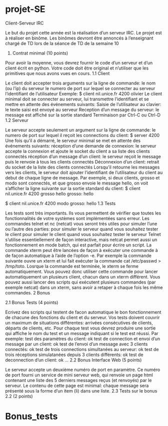# projet-SE

Client-Serveur IRC

Le but du projet cette année est la réalisation d’un serveur IRC.
Le projet est à réaliser en binôme. Les binômes devront être annoncés à l’enseignant chargé de TD lors de la séance de TD de la semaine 10
1. Contrat minimal (10 points)

Pour avoir la moyenne, vous devrez fournir le code d’un serveur et d’un client écrit en python. Votre code doit être original et n’utiliser que les primitives que nous avons vues en cours.
1.1 Client

Le client doit accepter trois arguments sur la ligne de commande:
le nom (ou l’ip) du serveur
le numero de port sur lequel se connecter au serveur
l’identifiant de l’utilisateur
Exemple:
   $ client nil.unice.fr 4200 olivier
Le client minimal doit se connecter au serveur, lui transmettre l’identifiant et se mettre en attente des événements suivants:
Saisie de l’utilisateur au clavier: le texte saisi est envoyé au serveur
Reception d’un message du serveur: le message est affiché sur la sortie standard
Terminaison par Ctrl-C ou Ctrl-D
1.2 Serveur

Le serveur accepte seulement un argument sur la ligne de commande: le numero de port sur lequel il reçoit les connections du client:
   $ server 4200
Une fois qu’il a démarré, le serveur minimal se met en attente des événements suivants:
réception d’une demande de connexion: le serveur accepte la connexion et ajoute le socket du client a sa liste des clients connectés
réception d’un message d’un client: le serveur reçoit le message puis le renvoie à tous les clients connectés
Déconnexion d’un client: retrait du socket de la liste des clients connectés
Lorsqu’il retourne les messages vers les clients, le serveur doit ajouter l’identifiant de l’utilisateur du client au debut de chaque ligne de message.
Par exemple, si deux clients, grosso et modo sont connectés, et que grosso envoie le message hello, on voit s’afficher la ligne suivante sur la sortie standard du client:
  $ client nil.unice.fr 4200 grosso
  hello
  grosso: hello


  $ client nil.unice.fr 4200 modo
  grosso: hello
1.3 Tests

Les tests sont très importants. Ils vous permettent de vérifier que toutes les fonctionnalités de votre systèmes sont implémentées sans erreur.
Les commandes telnet et nc (netcat) vous seront très utiles pour simuler l’une ou l’autre des parties:
pour simuler le serveur quand vous souhaitez tester le client
pour simuler le client quand vous souhaitez tester le serveur
Telnet s’utilise essentiellement de façon interactive, mais netcat permet aussi un fonctionnement en mode batch, qui est parfait pour écrire un script.
La commande xterm peut être lancées de façon à exécuter une commande à de façon automatique à l’aide de l’option -e.
Par exemple la commande suivante ouvre un xterm et lui fait exécuter la commande cat /etc/passwd > /tmp/toto. Losrque la commande est terminée, le xterm se ferme automatiquement.
Vous pouvez donc utiliser cette commande pour lancer automatiquement un plusieurs client, chacun dans un xterm différent. Vous pouvez aussi lancer des scripts qui exécutent plusieurs commandes (par exemple netcat) dans un xterm, sans avoir a retaper à chaque fois les même commandes.
2 Bonus

2.1 Bonus Tests (4 points)

Ecrivez des scripts qui testent de facon automatique le bon fonctionnement de chacune des fonctions du client et du serveur. Vos tests doivent couvrir un maximum de situations différentes: arrivées consécutives de clients, départs de clients, etc. Pour chaque test vous devrez produire une sortie qui affiche le nom du test et un message indiquant si le test est réussi.
Par exemple:
test des paramètres du client: ok
test de connection et envoi d’un message par un client: ok
test de l’envoi d’un message avec 3 clients connectés: ok
test de trois connections simultanées au serveur: ok
test de trois réceptions simulatanées depuis 3 clients différents: ok
test de deconnection d’un client: ok
…
2.2 Bonus Interface Web (5 points)

Le serveur accepte un deuxième numéro de port en paramètre. Ce numéro de port fourni un service de mini serveur web, qui renvoie un page html contenant une liste des 5 derniers messages reçus (et renvoyés) par le serveur.
Le contenu de cette page est minimal: chaque message sera présenté sous la forme d’un item (li) dans une liste.
2.3 Tests sur le bonus 2.2 (2 points)
# Bonus_tests
